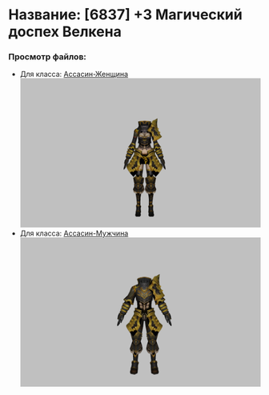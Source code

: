 # Название: [6837] +3 Магический доспех Велкена

### Просмотр файлов:
- Для класса: [Ассасин-Женщина](Ассасин-Женщина)
![p070023.png](Ассасин-Женщина/p070023.png)
- Для класса: [Ассасин-Мужчина](Ассасин-Мужчина)
![p060023.png](Ассасин-Мужчина/p060023.png)
